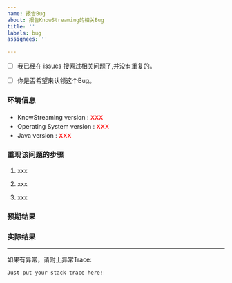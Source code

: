 ```yaml
---
name: 报告Bug
about: 报告KnowStreaming的相关Bug
title: ''
labels: bug
assignees: ''

---
```


- [ ] 我已经在 [issues](https://github.com/didi/KnowStreaming/issues) 搜索过相关问题了,并没有重复的。

- [ ] 你是否希望来认领这个Bug。


### 环境信息

* KnowStreaming version :   <font size=4 color =red>   xxx </font>
* Operating System version :  <font size=4 color =red> xxx </font>
* Java version : <font size=4 color =red> xxx </font>


### 重现该问题的步骤

1. xxx
   


2. xxx
   

3. xxx



### 预期结果

<!-- 写下应该出现的预期结果？-->

### 实际结果

<!-- 实际发生了什么? -->


---

如果有异常，请附上异常Trace:

```
Just put your stack trace here!
```
